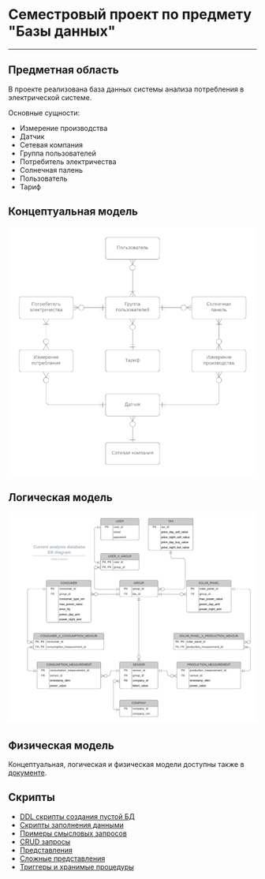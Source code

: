 # Семестровый проект по предмету "Базы данных"
---

## Предметная область
В проекте реализована база данных системы анализа потребления в электрической системе.

Основные сущности:
* Измерение производства
* Датчик
* Сетевая компания
* Группа пользователей
* Потребитель электричества
* Солнечная палень
* Пользователь
* Тариф

## Концептуальная модель
![Концептуальная модель](doc/include/concept.png)

## Логическая модель
![Логическая модель](doc/include/logic.png)

## Физическая модель

Концептуальная, логическая и физическая модели доступны также в [документе](doc/build/main.pdf).

## Скрипты
* [DDL скрипты создания пустой БД](scripts/create.sql)
* [Скрипты заполнения данными](scripts/insert.sql)
* [Примеры смысловых запросов](scripts/requests.sql)
* [CRUD запросы](scripts/crud.sql)
* [Представления](scripts/views.sql)
* [Сложные представления](scripts/complex_views.sql)
* [Триггеры и хранимые процедуры](scripts/additions.sql)

